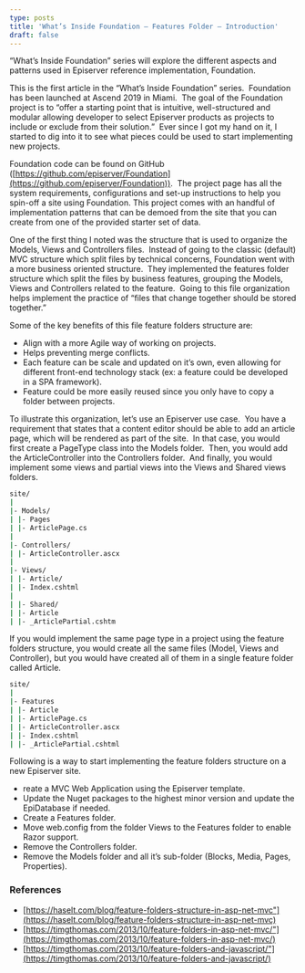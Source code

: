 ```yaml
---
type: posts
title: 'What’s Inside Foundation – Features Folder – Introduction'
draft: false
---
```


&#8220;What&#8217;s Inside Foundation&#8221; series will explore the different aspects and patterns used in Episerver reference implementation, Foundation.

This is the first article in the &#8220;What&#8217;s Inside Foundation&#8221; series.&nbsp; Foundation has been launched at Ascend 2019 in Miami.&nbsp; The goal of the Foundation project is to &#8220;offer a starting point that is intuitive, well-structured and modular allowing developer to select Episerver products as projects to include or exclude from their solution.&#8221;&nbsp; Ever since I got my hand on it, I started to dig into it to see what pieces could be used to start implementing new projects.&nbsp;

Foundation code can be found on GitHub ([https://github.com/episerver/Foundation](https://github.com/episerver/Foundation)).&nbsp; The project page has all the system requirements, configurations and set-up instructions to help you spin-off a site using Foundation. This project comes with an handful of implementation patterns that can be demoed from the site that you can create from one of the provided starter set of data.

One of the first thing I noted was the structure that is used to organize the Models, Views and Controllers files.&nbsp; Instead of going to the classic (default) MVC structure which split files by technical concerns, Foundation went with a more business oriented structure.&nbsp; They implemented the features folder structure which split the files by business features, grouping the Models, Views and Controllers related to the feature.&nbsp; Going to this file organization helps implement the practice of “files that change together should be stored together.”&nbsp;

Some of the key benefits of this file feature folders structure are:

- Align with a more Agile way of working on projects.
- Helps preventing merge conflicts.
- Each feature can be scale and updated on it&#8217;s own, even allowing for different front-end technology stack (ex: a feature could be developed in a SPA framework).
- Feature could be more easily reused since you only have to copy a folder between projects.

To illustrate this organization, let&#8217;s use an Episerver use case.&nbsp; You have a requirement that states that a content editor should be able to add an article page, which will be rendered as part of the site.&nbsp; In that case, you would first create a PageType class into the Models folder.&nbsp; Then, you would add the ArticleController into the Controllers folder.&nbsp; And finally, you would implement some views and partial views into the Views and Shared views folders.

```bash
site/
|
|- Models/
| |- Pages
| |- ArticlePage.cs
|
|- Controllers/
| |- ArticleController.ascx
|
|- Views/
| |- Article/
| |- Index.cshtml
|
| |- Shared/
| |- Article
| |- _ArticlePartial.cshtm
```

If you would implement the same page type in a project using the feature folders structure, you would create all the same files (Model, Views and Controller), but you would have created all of them in a single feature folder called Article.

```bash
site/
|
|- Features
| |- Article
| |- ArticlePage.cs
| |- ArticleController.ascx
| |- Index.cshtml
| |- _ArticlePartial.cshtml
```

Following is a way to start implementing the feature folders structure on a new Episerver site.

- reate a MVC Web Application using the Episerver template.
- Update the Nuget packages to the highest minor version and update the EpiDatabase if needed.
- Create a Features folder.
- Move web.config from the folder Views to the Features folder to enable Razor support.
- Remove the Controllers folder.
- Remove the Models folder and all it&#8217;s sub-folder (Blocks, Media, Pages, Properties).

### References

- [https://haselt.com/blog/feature-folders-structure-in-asp-net-mvc"](https://haselt.com/blog/feature-folders-structure-in-asp-net-mvc)
- [https://timgthomas.com/2013/10/feature-folders-in-asp-net-mvc/"](https://timgthomas.com/2013/10/feature-folders-in-asp-net-mvc/)
- [https://timgthomas.com/2013/10/feature-folders-and-javascript/"](https://timgthomas.com/2013/10/feature-folders-and-javascript/)
